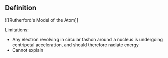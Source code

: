 ## Definition
![[Rutherford's Model of the Atom]]





Limitations: 
- Any electron revolving in circular fashon around a nucleus is undergoing centripetal acceleration, and should therefore radiate energy 
- Cannot explain 








